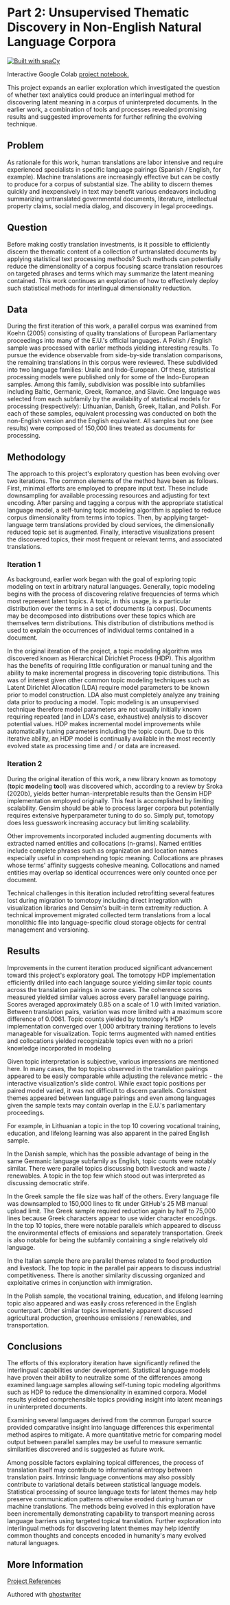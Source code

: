 # Part 2: Unsupervised Thematic Discovery in Non-English Natural Language Corpora

[![Built with spaCy](https://img.shields.io/badge/made%20with%20❤%20and-spaCy-09a3d5.svg)](https://spacy.io)

Interactive Google Colab [project notebook.](https://colab.research.google.com/github/jbrown544/interlingual-topic-modeling/blob/main/Interlingual_Topic_Modeling_\(Part_2\).ipynb)

This project expands an earlier exploration which investigated the question of whether text analytics could produce an interlingual method for discovering latent meaning in a corpus of uninterpreted documents. In the earlier work, a combination of tools and processes revealed promising results and suggested improvements for further refining the evolving technique.
	
## Problem
	
As rationale for this work, human translations are labor intensive and require experienced specialists in specific language pairings (Spanish / English, for example). Machine translations are increasingly effective but can be costly to produce for a corpus of substantial size. The ability to discern themes quickly and inexpensively in text may benefit various endeavors including summarizing untranslated governmental documents, literature, intellectual property claims, social media dialog, and discovery in legal proceedings.

## Question
	
Before making costly translation investments, is it possible to efficiently discern the thematic content of a collection of untranslated documents by applying statistical text processing methods? Such methods can potentially reduce the dimensionality of a corpus focusing scarce translation resources on targeted phrases and terms which may summarize the latent meaning contained. This work continues an exploration of how to effectively deploy such statistical methods for interlingual dimensionality reduction.	
	
## Data
	
During the first iteration of this work, a parallel corpus was examined from Koehn (2005) consisting of quality translations of European Parliamentary proceedings into many of the E.U.'s official languages. A Polish / English sample was processed with earlier methods yielding interesting results. To pursue the evidence observable from side-by-side translation comparisons, the remaining translations in this corpus were reviewed. These subdivided into two language families: Uralic and Indo-European. Of these, statistical processing models were published only for some of the Indo-European samples. Among this family, subdivision was possible into subfamilies including Baltic, Germanic, Greek, Romance, and Slavic. One language was selected from each subfamily by the availability of statistical models for processing (respectively): Lithuanian, Danish, Greek, Italian, and Polish. For each of these samples, equivalent processing was conducted on both the non-English version and the English equivalent. All samples but one (see results) were composed of 150,000 lines treated as documents for processing.
	
## Methodology
	
The approach to this project's exploratory question has been evolving over two iterations. The common elements of the method have been as follows. First, minimal efforts are employed to prepare input text. These include downsampling for available processing resources and adjusting for text encoding. After parsing and tagging a corpus with the appropriate statistical language model, a self-tuning topic modeling algorithm is applied to reduce corpus dimensionality from terms into topics. Then, by applying target-language term translations provided by cloud services, the dimensionally reduced topic set is augmented. Finally, interactive visualizations present the discovered topics, their most frequent or relevant terms, and associated translations.
	
### Iteration 1
	
As background, earlier work began with the goal of exploring topic modeling on text in arbitrary natural languages. Generally, topic modeling begins with the process of discovering relative frequencies of terms which most represent latent topics. A topic, in this usage, is a particular distribution over the terms in a set of documents (a corpus). Documents may be decomposed into distributions over these topics which are themselves term distributions. This distribution of distributions method is used to explain the occurrences of individual terms contained in a document.
	
In the original iteration of the project, a topic modeling algorithm was discovered known as Hierarchical Dirichlet Process (HDP). This algorithm has the benefits of requiring little configuration or manual tuning and the ability to make incremental progress in discovering topic distributions. This was of interest given other common topic modeling techniques such as Latent Dirichlet Allocation (LDA) require model parameters to be known prior to model construction. LDA also must completely analyze any training data prior to producing a model. Topic modeling is an unsupervised technique therefore model parameters are not usually initially known requiring repeated (and in LDA's case, exhaustive) analysis to discover potential values. HDP makes incremental model improvements while automatically tuning parameters including the topic count. Due to this iterative ability, an HDP model is continually available in the most recently evolved state as processing time and / or data are increased.
	
### Iteration 2
	
During the original iteration of this work, a new library known as tomotopy (**to**pic **mo**deling **to**ol) was discovered which, according to a review by Sroka (2020b), yields better human-interpretable results than the Gensim HDP implementation employed originally. This feat is accomplished by limiting scalability. Gensim should be able to process larger corpora but potentially requires extensive hyperparameter tuning to do so. Simply put, tomotopy does less guesswork increasing accuracy but limiting scalability.
	
Other improvements incorporated included augmenting documents with extracted named entities and collocations (n-grams). Named entities include complete phrases such as organization and location names especially useful in comprehending topic meaning. Collocations are phrases whose terms' affinity suggests cohesive meaning. Collocations and named entities may overlap so identical occurrences were only counted once per document.
	
Technical challenges in this iteration included retrofitting several features lost during migration to tomotopy including direct integration with visualization libraries and Gensim's built-in term extremity reduction. A technical improvement migrated collected term translations from a local monolithic file into language-specific cloud storage objects for central management and versioning.
	
## Results
	
Improvements in the current iteration produced significant advancement toward this project's exploratory goal. The tomotopy HDP implementation efficiently drilled into each language source yielding similar topic counts across the translation pairings in some cases. The coherence scores measured yielded similar values across every parallel language pairing. Scores averaged approximately 0.85 on a scale of 1.0 with limited variation. Between translation pairs, variation was more limited with a maximum score difference of 0.0061. Topic counts yielded by tomotopy's HDP implementation converged over 1,000 arbitrary training iterations to levels manageable for visualization. Topic terms augmented with named entities and collocations yielded recognizable topics even with no a priori knowledge incorporated in modeling
	
Given topic interpretation is subjective, various impressions are mentioned here. In many cases, the top topics observed in the translation pairings appeared to be easily comparable while adjusting the relevance metric - the interactive visualization's slide control. While exact topic positions per paired model varied, it was not difficult to discern parallels. Consistent themes appeared between language pairings and even among languages given the sample texts may contain overlap in the E.U.'s parliamentary proceedings. 
	
For example, in Lithuanian a topic in the top 10 covering vocational training, education, and lifelong learning was also apparent in the paired English sample.
	
In the Danish sample, which has the possible advantage of being in the same Germanic language subfamily as English, topic counts were notably similar. There were parallel topics discussing both livestock and waste / renewables. A topic in the top few which stood out was interpreted as discussing democratic strife.
	
In the Greek sample the file size was half of the others. Every language file was downsampled to 150,000 lines to fit under GitHub's 25 MB manual upload limit. The Greek sample required reduction again by half to 75,000 lines because Greek characters appear to use wider character encodings. In the top 10 topics, there were notable parallels which appeared to discuss the environmental effects of emissions and separately transportation. Greek is also notable for being the subfamily containing a single relatively old language.
	
In the Italian sample there are parallel themes related to food production and livestock. The top topic in the parallel pair appears to discuss industrial competitiveness. There is another similarity discussing organized and exploitative crimes in conjunction with immigration.
	
In the Polish sample, the vocational training, education, and lifelong learning topic also appeared and was easily cross referenced in the English counterpart. Other similar topics immediately apparent discussed agricultural production, greenhouse emissions / renewables, and transportation.
	
## Conclusions
	
The efforts of this exploratory iteration have significantly refined the interlingual capabilities under development. Statistical language models have proven their ability to neutralize some of the differences among examined language samples allowing self-tuning topic modeling algorithms such as HDP to reduce the dimensionality in examined corpora. Model results yielded comprehensible topics providing insight into latent meanings in uninterpreted documents. 
	
Examining several languages derived from the common Europarl source provided comparative insight into language differences this experimental method aspires to mitigate. A more quantitative metric for comparing model output between parallel samples may be useful to measure semantic similarities discovered and is suggested as future work.
	
Among possible factors explaining topical differences, the process of translation itself may contribute to informational entropy between translation pairs. Intrinsic language conventions  may also possibly contribute to variational details between statistical language models. Statistical processing of source language texts for latent themes may help preserve communication patterns otherwise eroded during human or machine translations. The methods being evolved in this exploration have been incrementally demonstrating capability to transport meaning across language barriers using targeted topical translation. Further exploration into interlingual methods for discovering latent themes may help identify common thoughts and concepts encoded in humanity's many evolved natural languages.

## More Information

[Project References](./REFERENCES.md)

Authored with [ghostwriter](https://wereturtle.github.io/ghostwriter/index.html)
